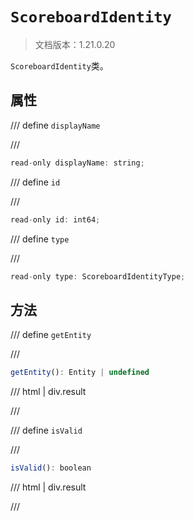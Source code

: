 # `ScoreboardIdentity`

> 文档版本：1.21.0.20

`ScoreboardIdentity`类。

## 属性

/// define
`displayName`


///

```js
read-only displayName: string;
```


/// define
`id`


///

```js
read-only id: int64;
```


/// define
`type`


///

```js
read-only type: ScoreboardIdentityType;
```


## 方法

/// define
`getEntity`


///

```js
getEntity(): Entity | undefined
```

/// html | div.result

///


/// define
`isValid`


///

```js
isValid(): boolean
```

/// html | div.result

///

